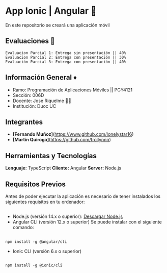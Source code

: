 
# App Ionic | Angular 📱

En este repositorio se creará una aplicación móvil
## Evaluaciones 🧻
    Evaluacion Parcial 1: Entrega sin presentación || 40%
    Evaluacion Parcial 2: Entrega con presentación || 30%
    Evaluación Parcial 3: Entrega con presentación || 40% 


## Información General ♦️

 - Ramo: Programación de Aplicaciones Móviles || PGY4121
 - Sección: 006D
 - Docente: Jose Riquelme 🧑‍🏫
 - Institución: Duoc UC
  

## Integrantes
- **[Fernando Muñoz]**(https://www.github.com/lonelystar16)
- **[Martín Quiroga]**(https://github.com/trollynnn)
## Herramientas y Tecnologías

**Lenguaje:** TypeScript
**Cliente:** Angular
**Server:** Node.js


## Requisitos Previos
Antes de poder ejecutar la aplicación es necesario de tener instalados los siguientes requisitos en tu ordenador:
##
- Node.js (versión 14.x o superior):
  [Descargar Node.js](https://nodejs.org/en)
- Angular CLI (versión 12.x o superior)
Se puede instalar con el siguiente comando:
##
    npm install -g @angular/cli

- Ionic CLI (versión 6.x o superior)
##
    npm install -g @ionic/cli
